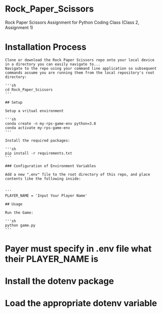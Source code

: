 # Rock_Paper_Scissors
Rock Paper Scissors Assignment for Python Coding Class (Class 2, Assignment 1)

# Installation Process
    Clone or download the Rock Paper Scissors repo onto your local device in a directory you can easily navigate to...
    Navigate to the repo using your command line application so subsequent commands assume you are running them from the local repository's root directory:

    '''sh
    cd Rock_Paper_Scissors
    '''

    ## Setup

    Setup a vritual environment

    '''sh 
    conda create -n my-rps-game-env python=3.8
    conda activate my-rps-game-env
    '''

    Install the required packages:

    '''sh
    pip install -r requirements.txt
    '''

    ### Configuration of Environment Variables

    Add a new ".env" file to the root directory of this repo, and place contents like the following inside:


    '''
    PLAYER_NAME = 'Input Your Player Name'

    ## Usage

    Run the Game:

    '''sh
    python game.py
    '''

# Payer must specify in .env file what their PLAYER_NAME is
# Install the dotenv package
# Load the appropriate dotenv variable